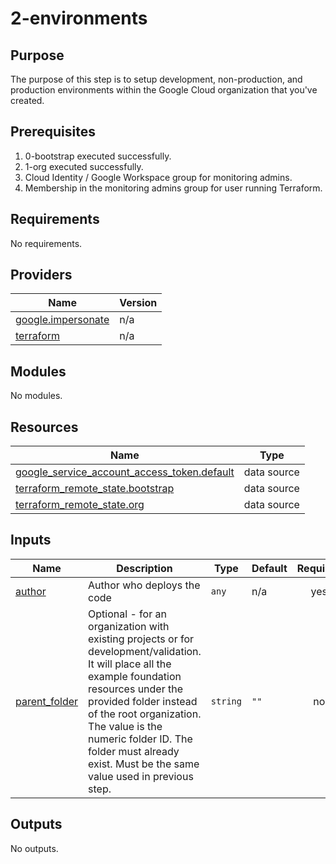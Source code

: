 # 2-environments

## Purpose

The purpose of this step is to setup development, non-production, and production environments within the Google Cloud organization that you've created.

## Prerequisites

1. 0-bootstrap executed successfully.
2. 1-org executed successfully.
3. Cloud Identity / Google Workspace group for monitoring admins.
4. Membership in the monitoring admins group for user running Terraform.
## Requirements

No requirements.

## Providers

| Name | Version |
|------|---------|
| <a name="provider_google.impersonate"></a> [google.impersonate](#provider\_google.impersonate) | n/a |
| <a name="provider_terraform"></a> [terraform](#provider\_terraform) | n/a |

## Modules

No modules.

## Resources

| Name | Type |
|------|------|
| [google_service_account_access_token.default](https://registry.terraform.io/providers/hashicorp/google/latest/docs/data-sources/service_account_access_token) | data source |
| [terraform_remote_state.bootstrap](https://registry.terraform.io/providers/hashicorp/terraform/latest/docs/data-sources/remote_state) | data source |
| [terraform_remote_state.org](https://registry.terraform.io/providers/hashicorp/terraform/latest/docs/data-sources/remote_state) | data source |

## Inputs

| Name | Description | Type | Default | Required |
|------|-------------|------|---------|:--------:|
| <a name="input_author"></a> [author](#input\_author) | Author who deploys the code | `any` | n/a | yes |
| <a name="input_parent_folder"></a> [parent\_folder](#input\_parent\_folder) | Optional - for an organization with existing projects or for development/validation. It will place all the example foundation resources under the provided folder instead of the root organization. The value is the numeric folder ID. The folder must already exist. Must be the same value used in previous step. | `string` | `""` | no |

## Outputs

No outputs.
